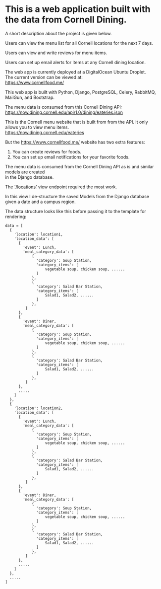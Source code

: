 # This is a web application built with the data from Cornell Dining.

A short description about the project is given below.

Users can view the menu list for all Cornell locations for the next 7 days. 

Users can view and write reviews for menu items. 

Users can set up email alerts for items at any Cornell dining location.

The web app is currently deployed at a DigitalOcean Ubuntu Droplet.  
The current version can be viewed at:  
https://www.cornellfood.me/

This web app is built with Python, Django, PostgreSQL, Celery, RabbitMQ, 
MailGun, and Bootstrap.

The menu data is consumed from this Cornell Dining API:  
https://now.dining.cornell.edu/api/1.0/dining/eateries.json

This is the Cornell menu website that is built from from the API. It only allows 
you to view menu items.  
https://now.dining.cornell.edu/eateries

But the https://www.cornellfood.me/ website has two extra features:
1. You can create reviews for foods.
2. You can set up email notifications for your favorite foods.

The menu data is consumed from the Cornell Dining API as is and similar models are created  
in the Django database.

The ['/locations'](locations/views.py) view endpoint required the most work.   


In this view I de-structure the saved Models from the Django database given a date and a campus region.  

The data structure looks like this before passing it to the template for rendering:  

```
data = [
  {
    'location': location1,
    'location_data': [
      {
        'event': Lunch,
        'meal_category_data': [
            {
              'category': Soup Station,
              'category_items': [
                  vegetable soup, chicken soup, ......
              ]
            },
          	{
              'category': Salad Bar Station,
              'category_items': [
                  Salad1, Salad2, ......
              ]
            },
         ]
      },
      {
        'event': Diner,
        'meal_category_data': [
            {
              'category': Soup Station,
              'category_items': [
                  vegetable soup, chicken soup, ......
              ]
            },
            {
              'category': Salad Bar Station,
              'category_items': [
                  Salad1, Salad2, ......
              ]
            },
         ]
      },
      .....
    ]
  },
  {
    'location': location2,
    'location_data': [
      {
        'event': Lunch,
        'meal_category_data': [
            {
              'category': Soup Station,
              'category_items': [
                  vegetable soup, chicken soup, ......
              ]
            },
            {
              'category': Salad Bar Station,
              'category_items': [
                  Salad1, Salad2, ......
              ]
            },
         ]
      },
      {
        'event': Diner,
        'meal_category_data': [
            {
              'category': Soup Station,
              'category_items': [
                  vegetable soup, chicken soup, ......
              ]
            },
            {
              'category': Salad Bar Station,
              'category_items': [
                  Salad1, Salad2, ......
              ]
            },
         ]
      },
      .....
    ]
  },
  .....
]
```